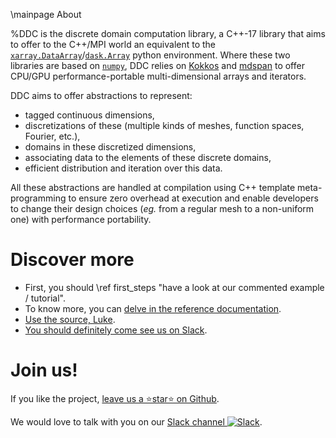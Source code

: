 \mainpage About

%DDC is the discrete domain computation library, a C++-17 library that aims to offer to the C++/MPI
world an equivalent to the
[`xarray.DataArray`](https://xarray.pydata.org/en/stable/generated/xarray.DataArray.html)/[`dask.Array`](https://docs.dask.org/en/stable/array.html)
python environment.
Where these two libraries are based on [`numpy`](https://numpy.org/), DDC relies on
[Kokkos](https://github.com/kokkos/kokkos) and
[mdspan](http://www.open-std.org/jtc1/sc22/wg21/docs/papers/2020/p0009r10.html) to offer
CPU/GPU performance-portable multi-dimensional arrays and iterators.

DDC aims to offer abstractions to represent:
* tagged continuous dimensions,
* discretizations of these (multiple kinds of meshes, function spaces, Fourier, etc.),
* domains in these discretized dimensions,
* associating data to the elements of these discrete domains,
* efficient distribution and iteration over this data.

All these abstractions are handled at compilation using C++ template meta-programming to ensure zero
overhead at execution and enable developers to change their design choices (*eg.* from a regular
mesh to a non-uniform one) with performance portability.

# Discover more

* First, you should \ref first_steps "have a look at our commented example / tutorial".
* To know more, you can [delve in the reference documentation](annotated.html).
* [Use the source, Luke](https://github.com/Maison-de-la-Simulation/ddc).
* [You should definitely come see us on Slack](https://join.slack.com/t/ddc-lib/shared_invite/zt-14b6rjcrn-AwSfM6_arEamAKk_VgQPhg).

# Join us!

If you like the project,
[leave us a ⭐star⭐ on Github](https://github.com/Maison-de-la-Simulation/ddc).

We would love to talk with you on our [Slack channel ![Slack](slack.png)](https://join.slack.com/t/ddc-lib/shared_invite/zt-14b6rjcrn-AwSfM6_arEamAKk_VgQPhg).
